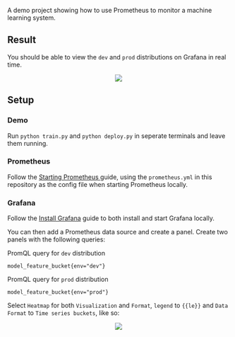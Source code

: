 A demo project showing how to use Prometheus to monitor a machine learning system.

## Result

You should be able to view the `dev` and `prod` distributions on Grafana in real time.

<p align="center">
  <img src="https://i.imgur.com/g7lDepn.png">
</p>

## Setup

### Demo
Run `python train.py` and `python deploy.py` in seperate terminals and leave them running.

### Prometheus

Follow the [Starting Prometheus ](https://prometheus.io/docs/prometheus/latest/getting_started/#starting-prometheus) guide, using the `prometheus.yml` in this repository as the config file when starting Prometheus locally.

### Grafana

Follow the [Install Grafana](https://grafana.com/docs/grafana/latest/installation/) guide to both install and start Grafana locally.

You can then add a Prometheus data source and create a panel. Create two panels with the following queries:

PromQL query for `dev` distribution
```
model_feature_bucket{env="dev"}
```

PromQL query for `prod` distribution
```
model_feature_bucket{env="prod"}
```

Select `Heatmap` for both `Visualization` and `Format`, `legend` to `{{le}}` and `Data Format` to `Time series buckets`, like so:

<p align="center">
  <img src="https://media.giphy.com/media/aEtDSmnOoFNmXS1woy/giphy.gif">
</p>
